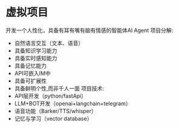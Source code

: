 # 虚拟项目

开发一个人性化，具备有耳有嘴有脑有情感的智能体AI Agent
项目分解:
- 自然语言交互（文本、语音）
- 具备知识学习能力
- 具备实时感知能力
- 具备记忆能力
- API可嵌入IM中
- 具备可扩展性
- 具备鲜明个性,而非千人一面
项目技术:
- API层开发（python/fastApi）
- LLM+BOT开发（openai+langchain+telegram）
- 语音功能（Barker/TTS/whisper）
- 记忆与学习（vector database） 
